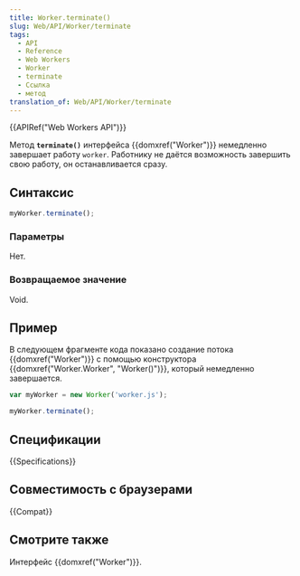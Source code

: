 ```yaml
---
title: Worker.terminate()
slug: Web/API/Worker/terminate
tags:
  - API
  - Reference
  - Web Workers
  - Worker
  - terminate
  - Ссылка
  - метод
translation_of: Web/API/Worker/terminate
---
```


{{APIRef("Web Workers API")}}

Метод **`terminate()`** интерфейса {{domxref("Worker")}} немедленно завершает работу `worker`. Работнику не даётся возможность завершить свою работу, он останавливается сразу.

## Синтаксис

```js
myWorker.terminate();
```

### Параметры

Нет.

### Возвращаемое значение

Void.

## Пример

В следующем фрагменте кода показано создание потока {{domxref("Worker")}} с помощью конструктора {{domxref("Worker.Worker", "Worker()")}}, который немедленно завершается.

```js
var myWorker = new Worker('worker.js');

myWorker.terminate();
```

## Спецификации

{{Specifications}}

## Совместимость с браузерами

{{Compat}}

## Смотрите также

Интерфейс {{domxref("Worker")}}.
